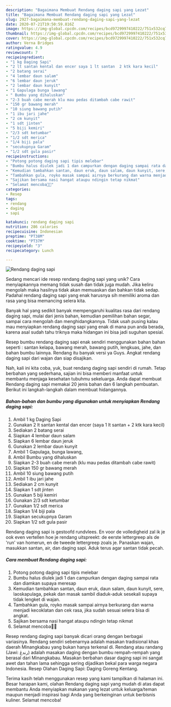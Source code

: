 ```yaml
---
description: "Bagaimana Membuat Rendang daging sapi yang Lezat"
title: "Bagaimana Membuat Rendang daging sapi yang Lezat"
slug: 2927-bagaimana-membuat-rendang-daging-sapi-yang-lezat
date: 2020-07-21T19:50:59.816Z
image: https://img-global.cpcdn.com/recipes/bcd9729997410222/751x532cq70/rendang-daging-sapi-foto-resep-utama.jpg
thumbnail: https://img-global.cpcdn.com/recipes/bcd9729997410222/751x532cq70/rendang-daging-sapi-foto-resep-utama.jpg
cover: https://img-global.cpcdn.com/recipes/bcd9729997410222/751x532cq70/rendang-daging-sapi-foto-resep-utama.jpg
author: Verna Bridges
ratingvalue: 4.9
reviewcount: 7
recipeingredient:
- "1 kg Daging Sapi"
- "2 lt santan kental dan encer saya 1 lt santan  2 ktk kara kecil"
- "2 batang serai"
- "4 lembar daun salam"
- "6 lembar daun jeruk"
- "2 lembar daun kunyit"
- "1 Gapulaga bunga lawang"
- " Bumbu yang dihaluskan"
- "2-3 buah cabe merah klu mau pedas ditambah cabe rawit"
- "150 gr bawang merah"
- "10 siung bawang putih"
- "1 ibu jari jahe"
- "2 cm kunyit"
- "1 sdt jinten"
- "5 biji kemiri"
- "2/3 sdt ketumbar"
- "1/2 sdt merica"
- "1/4 biji pala"
- "secukupnya Garam"
- "1/2 sdt gula pasir"
recipeinstructions:
- "Potong potong daging sapi tipis melebar"
- "Bumbu halus diulek jadi 1 dan campurkan dengan daging sampai rata dan diamkan supaya meresap"
- "Kemudian tambahkan santan, daun eruk, daun salam, daun kunyit, sere, laoskapulaga, pekak dan masak sambil diaduk-aduk sesekali supaya tidak lengket di wajan."
- "Tambahkan gula, royko masak sampai airnya berkurang dan warna menjadi kecoklatan dan cek rasa, jika sudah sesuai selera bisa di angkat."
- "Sajikan bersama nasi hangat ataupu ndingin tetap nikmat"
- "Selamat mencoba🙏😄"
categories:
- Resep
tags:
- rendang
- daging
- sapi

katakunci: rendang daging sapi 
nutrition: 286 calories
recipecuisine: Indonesian
preptime: "PT38M"
cooktime: "PT37M"
recipeyield: "3"
recipecategory: Lunch

---
```



![Rendang daging sapi](https://img-global.cpcdn.com/recipes/bcd9729997410222/751x532cq70/rendang-daging-sapi-foto-resep-utama.jpg)

Sedang mencari ide resep rendang daging sapi yang unik? Cara menyiapkannya memang tidak susah dan tidak juga mudah. Jika keliru mengolah maka hasilnya tidak akan memuaskan dan bahkan tidak sedap. Padahal rendang daging sapi yang enak harusnya sih memiliki aroma dan rasa yang bisa memancing selera kita.

Banyak hal yang sedikit banyak mempengaruhi kualitas rasa dari rendang daging sapi, mulai dari jenis bahan, kemudian pemilihan bahan segar, sampai cara mengolah dan menghidangkannya. Tidak usah pusing kalau mau menyiapkan rendang daging sapi yang enak di mana pun anda berada, karena asal sudah tahu triknya maka hidangan ini bisa jadi suguhan spesial.

Resep bumbu rendang daging sapi enak sendiri menggunakan bahan bahan seperti : santan kelapa, bawang merah, bawang putih, lengkuas, jahe, dan bahan bumbu lainnya. Rendang itu banyak versi ya Guys. Angkat rendang daging sapi dari wajan dan siap disajikan.


Nah, kali ini kita coba, yuk, buat rendang daging sapi sendiri di rumah. Tetap berbahan yang sederhana, sajian ini bisa memberi manfaat untuk membantu menjaga kesehatan tubuhmu sekeluarga. Anda dapat membuat Rendang daging sapi memakai 20 jenis bahan dan 6 langkah pembuatan. Berikut ini langkah-langkah dalam membuat hidangannya.

<!--inarticleads1-->

##### Bahan-bahan dan bumbu yang digunakan untuk menyiapkan Rendang daging sapi:

1. Ambil 1 kg Daging Sapi
1. Gunakan 2 lt santan kental dan encer (saya 1 lt santan + 2 ktk kara kecil)
1. Sediakan 2 batang serai
1. Siapkan 4 lembar daun salam
1. Siapkan 6 lembar daun jeruk
1. Gunakan 2 lembar daun kunyit
1. Ambil 1 Gapulaga, bunga lawang,
1. Ambil  Bumbu yang dihaluskan
1. Siapkan 2-3 buah cabe merah (klu mau pedas ditambah cabe rawit)
1. Siapkan 150 gr bawang merah
1. Ambil 10 siung bawang putih
1. Ambil 1 ibu jari jahe
1. Sediakan 2 cm kunyit
1. Siapkan 1 sdt jinten
1. Gunakan 5 biji kemiri
1. Gunakan 2/3 sdt ketumbar
1. Gunakan 1/2 sdt merica
1. Siapkan 1/4 biji pala
1. Siapkan secukupnya Garam
1. Siapkan 1/2 sdt gula pasir


Rendang daging sapi is gestoofd rundvlees. En voor de volledigheid zal ik je ook even vertellen hoe je rendang uitspreekt: de eerste lettergreep als de &#39;run&#39; van homerun, en de tweede lettergreep zoals je. Panaskan wajan, masukkan santan, air, dan daging sapi. Aduk terus agar santan tidak pecah. 

<!--inarticleads2-->

##### Cara membuat Rendang daging sapi:

1. Potong potong daging sapi tipis melebar
1. Bumbu halus diulek jadi 1 dan campurkan dengan daging sampai rata dan diamkan supaya meresap
1. Kemudian tambahkan santan, daun eruk, daun salam, daun kunyit, sere, laoskapulaga, pekak dan masak sambil diaduk-aduk sesekali supaya tidak lengket di wajan.
1. Tambahkan gula, royko masak sampai airnya berkurang dan warna menjadi kecoklatan dan cek rasa, jika sudah sesuai selera bisa di angkat.
1. Sajikan bersama nasi hangat ataupu ndingin tetap nikmat
1. Selamat mencoba🙏😄


Resep rendang daging sapi banyak dicari orang dengan berbagai variasinya. Rendang sendiri sebenarnya adalah masakan tradisional khas daerah Minangkabau yang bukan hanya terkenal di. Rendang atau randang (Jawi: رندڠ) adalah masakan daging dengan bumbu rempah-rempah yang berasal dari Minangkabau. Masakan berbahan dasar daging sapi ini sangat awet dan tahan lama sehingga sering dijadikan bekal para warga negara Indonesia. Resep Olahan Daging Sapi: Daging Goreng Kentang. 

Terima kasih telah menggunakan resep yang kami tampilkan di halaman ini. Besar harapan kami, olahan Rendang daging sapi yang mudah di atas dapat membantu Anda menyiapkan makanan yang lezat untuk keluarga/teman maupun menjadi inspirasi bagi Anda yang berkeinginan untuk berbisnis kuliner. Selamat mencoba!
